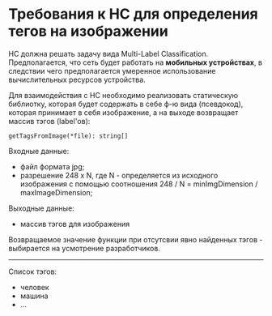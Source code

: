 
# Требования к НС для определения тегов на изображении

НC должна решать задачу вида Multi-Label Classification. Предполагается, что сеть будет работать
на **мобильных устройствах**, в следствии чего предполагается умеренное использование вычислительных
ресурсов устройства. 

Для взаимодействия с НС необходимо реализовать статическую библиотку, которая будет содержать в себе ф-ю вида (псевдокод), которая принимает в себя изображение, а на выходе возвращает массив тэгов (label'ов):
```
getTagsFromImage(*file): string[]
```
Входные данные:
 * файл формата jpg;
 * разрешение 248 x N, где N - определяется из исходного изображения
 с помощью соотношения 248 / N = minImgDimension / maxImageDimension;

Выходные данные:
 * маccив тэгов для изображения

Возвращаемое значение функции при отсутсвии явно найденных тэгов - выбирается на усмотрение разработчиков.

---
  
Список тэгов:  
* человек
* машина
* ...

 
